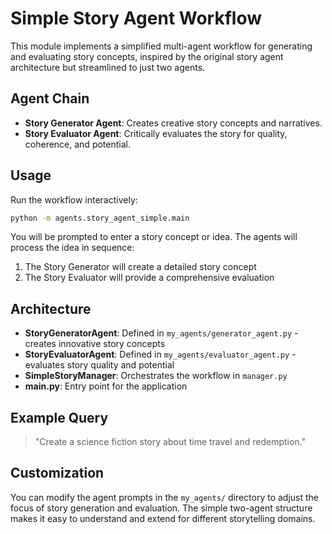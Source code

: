 # Simple Story Agent Workflow

This module implements a simplified multi-agent workflow for generating and evaluating story concepts, inspired by the original story agent architecture but streamlined to just two agents.

## Agent Chain

- **Story Generator Agent**: Creates creative story concepts and narratives.
- **Story Evaluator Agent**: Critically evaluates the story for quality, coherence, and potential.

## Usage

Run the workflow interactively:

```bash
python -m agents.story_agent_simple.main
```

You will be prompted to enter a story concept or idea. The agents will process the idea in sequence:
1. The Story Generator will create a detailed story concept
2. The Story Evaluator will provide a comprehensive evaluation

## Architecture

- **StoryGeneratorAgent**: Defined in `my_agents/generator_agent.py` - creates innovative story concepts
- **StoryEvaluatorAgent**: Defined in `my_agents/evaluator_agent.py` - evaluates story quality and potential
- **SimpleStoryManager**: Orchestrates the workflow in `manager.py`
- **main.py**: Entry point for the application

## Example Query

> "Create a science fiction story about time travel and redemption."

## Customization

You can modify the agent prompts in the `my_agents/` directory to adjust the focus of story generation and evaluation. The simple two-agent structure makes it easy to understand and extend for different storytelling domains. 